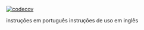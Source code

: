 [![codecov](https://codecov.io/gh/RodrigoTopan/favorite-products-challenge/branch/master/graph/badge.svg?token=DFP97V07QA)](https://codecov.io/gh/RodrigoTopan/favorite-products-challenge)

instruções em português
instruções de uso em inglês
